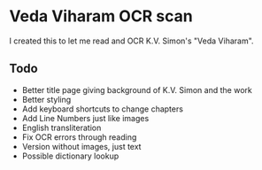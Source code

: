 # Veda Viharam OCR scan
I created this to let me read and OCR K.V. Simon's "Veda Viharam".

## Todo
- Better title page giving background of K.V. Simon and the work
- Better styling
- Add keyboard shortcuts to change chapters
- Add Line Numbers just like images
- English transliteration
- Fix OCR errors through reading
- Version without images, just text
- Possible dictionary lookup
